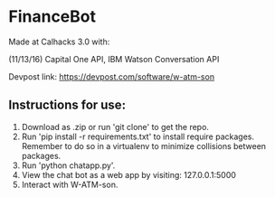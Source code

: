 # FinanceBot

Made at Calhacks 3.0 with:

(11/13/16) Capital One API, IBM Watson Conversation API

Devpost link: https://devpost.com/software/w-atm-son

## Instructions for use:

1. Download as .zip or run 'git clone' to get the repo.
2. Run 'pip install -r requirements.txt' to install require packages. Remember to do so in a virtualenv to minimize collisions between packages.
3. Run 'python chatapp.py'.
4. View the chat bot as a web app by visiting: 127.0.0.1:5000
5. Interact with W-ATM-son.
